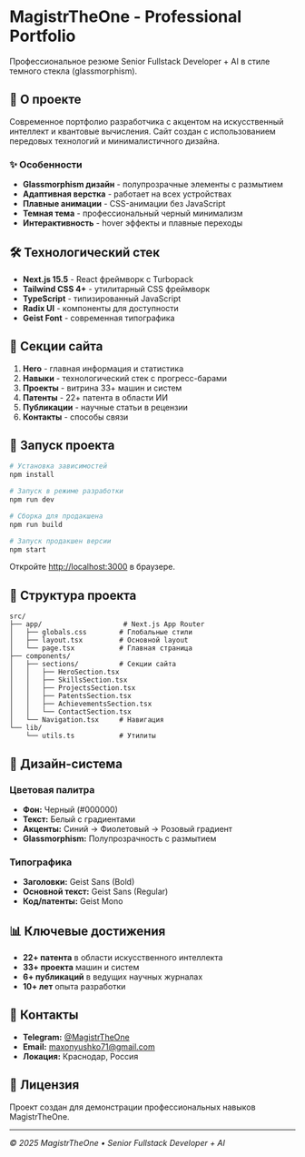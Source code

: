 # MagistrTheOne - Professional Portfolio

Профессиональное резюме Senior Fullstack Developer + AI в стиле темного стекла (glassmorphism).

## 🚀 О проекте

Современное портфолио разработчика с акцентом на искусственный интеллект и квантовые вычисления. Сайт создан с использованием передовых технологий и минималистичного дизайна.

### ✨ Особенности

- **Glassmorphism дизайн** - полупрозрачные элементы с размытием
- **Адаптивная верстка** - работает на всех устройствах
- **Плавные анимации** - CSS-анимации без JavaScript
- **Темная тема** - профессиональный черный минимализм
- **Интерактивность** - hover эффекты и плавные переходы

## 🛠 Технологический стек

- **Next.js 15.5** - React фреймворк с Turbopack
- **Tailwind CSS 4+** - утилитарный CSS фреймворк
- **TypeScript** - типизированный JavaScript
- **Radix UI** - компоненты для доступности
- **Geist Font** - современная типографика

## 📱 Секции сайта

1. **Hero** - главная информация и статистика
2. **Навыки** - технологический стек с прогресс-барами
3. **Проекты** - витрина 33+ машин и систем
4. **Патенты** - 22+ патента в области ИИ
5. **Публикации** - научные статьи в рецензии
6. **Контакты** - способы связи

## 🚀 Запуск проекта

```bash
# Установка зависимостей
npm install

# Запуск в режиме разработки
npm run dev

# Сборка для продакшена
npm run build

# Запуск продакшен версии
npm start
```

Откройте [http://localhost:3000](http://localhost:3000) в браузере.

## 📁 Структура проекта

```
src/
├── app/                    # Next.js App Router
│   ├── globals.css        # Глобальные стили
│   ├── layout.tsx         # Основной layout
│   └── page.tsx           # Главная страница
├── components/
│   ├── sections/          # Секции сайта
│   │   ├── HeroSection.tsx
│   │   ├── SkillsSection.tsx
│   │   ├── ProjectsSection.tsx
│   │   ├── PatentsSection.tsx
│   │   ├── AchievementsSection.tsx
│   │   └── ContactSection.tsx
│   └── Navigation.tsx     # Навигация
└── lib/
    └── utils.ts           # Утилиты
```

## 🎨 Дизайн-система

### Цветовая палитра
- **Фон:** Черный (#000000)
- **Текст:** Белый с градиентами
- **Акценты:** Синий → Фиолетовый → Розовый градиент
- **Glassmorphism:** Полупрозрачность с размытием

### Типографика
- **Заголовки:** Geist Sans (Bold)
- **Основной текст:** Geist Sans (Regular)
- **Код/патенты:** Geist Mono

## 📊 Ключевые достижения

- **22+ патента** в области искусственного интеллекта
- **33+ проекта** машин и систем
- **6+ публикаций** в ведущих научных журналах
- **10+ лет** опыта разработки

## 🔗 Контакты

- **Telegram:** [@MagistrTheOne](https://t.me/MagistrTheOne)
- **Email:** maxonyushko71@gmail.com
- **Локация:** Краснодар, Россия

## 📄 Лицензия

Проект создан для демонстрации профессиональных навыков MagistrTheOne.

---

*© 2025 MagistrTheOne • Senior Fullstack Developer + AI*
